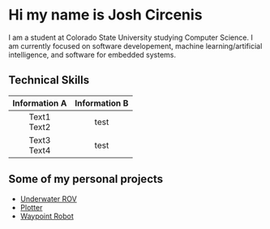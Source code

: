# Hi my name is Josh Circenis
I am a student at Colorado State University studying Computer Science. I am currently focused on software developement, machine learning/artificial intelligence, and software for embedded systems.

## Technical Skills
|**Information A**|**Information B**|
|:---:|:---:|
| Text1 <br/> Text2 | test |
| Text3 <br/> Text4 | test |

## Some of my personal projects
* [Underwater ROV](https://github.com/JoshCircenis/Underwater-ROV)
* [Plotter](https://github.com/JoshCircenis/Plotter)
* [Waypoint Robot](https://github.com/JoshCircenis/Waypoint-Robot)
